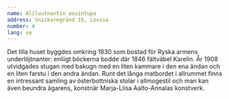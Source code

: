 ```yaml
---
name: Aliluutnantin asuintupa
address: Snickaregränd 15, Lovisa
number: 4
lang: se
---
```

Det lilla huset byggdes omkring 1830 som bostad för Ryska armens underlöjtnanter: enliigt böckerna bodde där 1846 fältväbel Karelin. År 1908 utvidgades stugan med bakugn med en liten kammare i den ena ändan och en liten farstu i den andra ändan. Runt det långa matbordet i allrummet finns en intressant samling av österbottniska stolar i allmogestil och man kan även beundra ägarens, konstnär Marja-Liisa Aalto-Annalas konstverk.